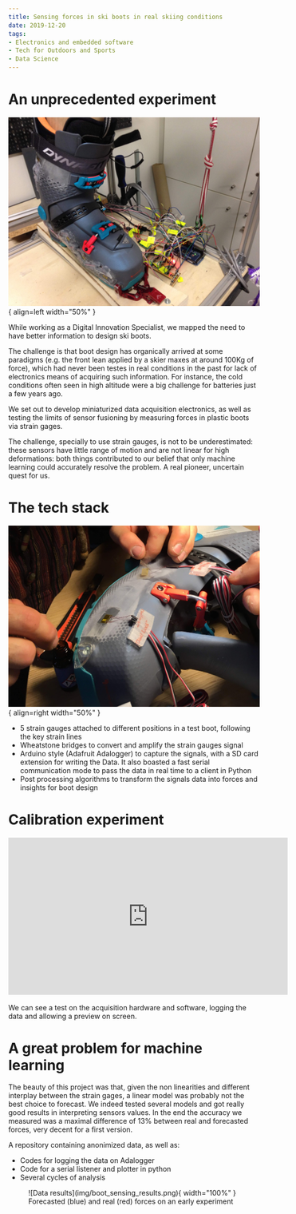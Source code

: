 ```yaml
---
title: Sensing forces in ski boots in real skiing conditions
date: 2019-12-20
tags:
- Electronics and embedded software
- Tech for Outdoors and Sports
- Data Science
---
```

# An unprecedented experiment

![boot with wooden leg](img/boot_sensing_test.JPG){ align=left width="50%" }

While working as a Digital Innovation Specialist, we mapped the need to have better information to design ski boots.

The challenge is that boot design has organically arrived at some paradigms (e.g. the front lean applied by a skier maxes at around 100Kg of force), which had never been testes in real conditions in the past for lack of electronics means of acquiring such information. For instance, the cold conditions often seen in high altitude were a big challenge for batteries just a few years ago.

We set out to develop miniaturized data acquisition electronics, as well as testing the limits of sensor fusioning by measuring forces in plastic boots via strain gages.

The challenge, specially to use strain gauges, is not to be underestimated: these sensors have little range of motion and are not linear for high deformations: both things contributed to our belief that only machine learning could accurately resolve the problem. A real pioneer, uncertain quest for us.

# The tech stack

![glueing strain gages](img/bootSensing_mitch.JPG){ align=right width="50%" }

* 5 strain gauges attached to different positions in a test boot, following the key strain lines
* Wheatstone bridges to convert and amplify the strain gauges signal
* Arduino style (Adafruit Adalogger) to capture the signals, with a SD card extension for writing the Data. It also boasted a fast serial communication mode to pass the data in real time to a client in Python
* Post processing algorithms to transform the signals data into forces and insights for boot design

# Calibration experiment

<iframe width="560" height="315" src="https://www.youtube.com/embed/JIIGPhTIdh8?si=tmX4Klb7j0HBfncy" title="YouTube video player" frameborder="0" allow="accelerometer; autoplay; clipboard-write; encrypted-media; gyroscope; picture-in-picture; web-share" allowfullscreen></iframe>

We can see a test on the acquisition hardware and software, logging the data and allowing a preview on screen.


# A great problem for machine learning

The beauty of this project was that, given the non linearities and different interplay between the strain gages, a linear model was probably not the best choice to forecast. We indeed tested several models and got really good results in interpreting sensors values. In the end the accuracy we measured was a maximal difference of 13% between real and forecasted forces, very decent for a first version.

A repository containing anonimized data, as well as:

* Codes for logging the data on Adalogger
* Code for a serial listener and plotter in python
* Several cycles of analysis

<figure markdown>
  ![Data results](img/boot_sensing_results.png){ width="100%" }
  <figcaption>Forecasted (blue) and real (red) forces on an early experiment</figcaption>
</figure>